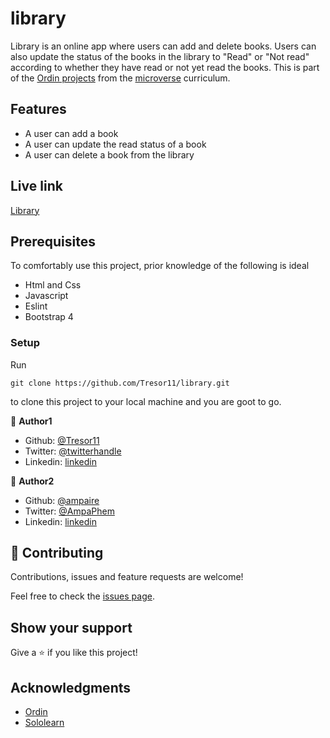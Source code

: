 # library

Library is an online app where users can add and delete books. Users can also update the status of the books in the library to "Read" or "Not read" according to whether they have read or not yet read the books. This is part of the [Ordin projects](https://www.theodinproject.com/courses/javascript/lessons/library) from the [microverse](https://www.microverse.org/)  curriculum.

## Features
- A user can add a book
- A user can update the read status of a book
- A user can delete a book from the library

## Live link
[Library](https://raw.githack.com/Tresor11/library/features/index.html)

## Prerequisites
To comfortably use this project, prior knowledge of the following is ideal
- Html and Css
- Javascript
- Eslint
- Bootstrap 4

### Setup
Run 
~~~ 
git clone https://github.com/Tresor11/library.git 
~~~
to clone this project to your local machine and you are goot to go.


👤 **Author1**

- Github: [@Tresor11](https://github.com/Tresor11)
- Twitter: [@twitterhandle](https://twitter.com/twitterhandle)
- Linkedin: [linkedin](https://linkedin.com/linkedinhandle)

👤 **Author2**

- Github: [@ampaire](https://github.com/ampaire)
- Twitter: [@AmpaPhem](https://twitter.com/AmpaPhem)
- Linkedin: [linkedin](https://linkedin.com/ampaire-phemia)

## 🤝 Contributing

Contributions, issues and feature requests are welcome!

Feel free to check the [issues page](issues/).

## Show your support

Give a ⭐️ if you like this project!

## Acknowledgments
- [Ordin](https://www.theodinproject.com/courses/javascript/lessons/library)
- [Sololearn](https://www.sololearn.com/Play/JavaScript)
